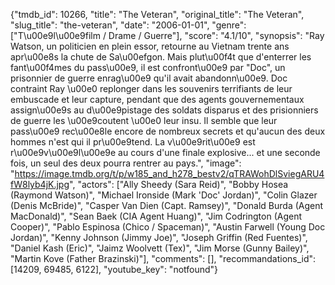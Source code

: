 {"tmdb_id": 10266, "title": "The Veteran", "original_title": "The Veteran", "slug_title": "the-veteran", "date": "2006-01-01", "genre": ["T\u00e9l\u00e9film / Drame / Guerre"], "score": "4.1/10", "synopsis": "Ray Watson, un politicien en plein essor, retourne au Vietnam trente ans apr\u00e8s la chute de Sa\u00efgon. Mais plut\u00f4t que d'enterrer les fant\u00f4mes du pass\u00e9, il est confront\u00e9 par \"Doc\", un prisonnier de guerre enrag\u00e9 qu'il avait abandonn\u00e9. Doc contraint Ray \u00e0 replonger dans les souvenirs terrifiants de leur embuscade et leur capture, pendant que des agents gouvernementaux assign\u00e9s au d\u00e9pistage des soldats disparus et des prisionniers de guerre les \u00e9coutent \u00e0 leur insu. Il semble que leur pass\u00e9 rec\u00e8le encore de nombreux secrets et qu'aucun des deux hommes n'est qui il pr\u00e9tend. La v\u00e9rit\u00e9 est r\u00e9v\u00e9l\u00e9e au cours d'une finale explosive... et une seconde fois, un seul des deux pourra rentrer au pays.", "image": "https://image.tmdb.org/t/p/w185_and_h278_bestv2/qTRAWohDlSviegARU4fW8lyb4jK.jpg", "actors": ["Ally Sheedy (Sara Reid)", "Bobby Hosea (Raymond Watson)", "Michael Ironside (Mark 'Doc' Jordan)", "Colin Glazer (Denis McBride)", "Casper Van Dien (Capt. Ramsey)", "Donald Burda (Agent MacDonald)", "Sean Baek (CIA Agent Huang)", "Jim Codrington (Agent Cooper)", "Pablo Espinosa (Chico / Spaceman)", "Austin Farwell (Young Doc Jordan)", "Kenny Johnson (Jimmy Joe)", "Joseph Griffin (Red Fuentes)", "Daniel Kash (Eric)", "Jaimz Woolvett (Tex)", "Jim Morse (Gunny Bailey)", "Martin Kove (Father Brazinski)"], "comments": [], "recommandations_id": [14209, 69485, 6122], "youtube_key": "notfound"}